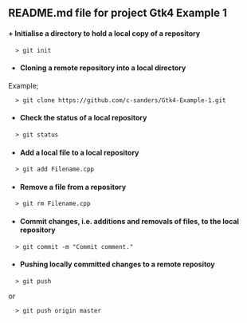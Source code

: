 ## README.md file for project Gtk4 Example 1


#### + Initialise a directory to hold a local copy of a repository
```
  > git init
```

* #### Cloning a remote repository into a local directory
Example;
```
  > git clone https://github.com/c-sanders/Gtk4-Example-1.git
```

* #### Check the status of a local repository
```
  > git status
```

* #### Add a local file to a local repository
```
  > git add Filename.cpp
```

* #### Remove a file from a repository
```
  > git rm Filename.cpp
```

* #### Commit changes, i.e. additions and removals of files, to the local repository
```
  > git commit -m "Commit comment."
```

* #### Pushing locally committed changes to a remote repositoy
```
  > git push
```
or
```
  > git push origin master
```